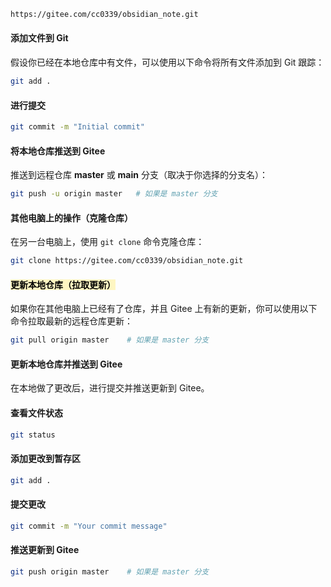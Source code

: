 
```bash
https://gitee.com/cc0339/obsidian_note.git
```


#### **添加文件到 Git**

假设你已经在本地仓库中有文件，可以使用以下命令将所有文件添加到 Git 跟踪：

```bash
git add .
```

#### **进行提交**

```bash
git commit -m "Initial commit"
```

#### **将本地仓库推送到 Gitee**

推送到远程仓库 **master** 或 **main** 分支（取决于你选择的分支名）：

```bash
git push -u origin master   # 如果是 master 分支
```

#### **其他电脑上的操作（克隆仓库）**

在另一台电脑上，使用 `git clone` 命令克隆仓库：

```bash
git clone https://gitee.com/cc0339/obsidian_note.git

```

#### <mark style="background: #FFF3A3A6;">更新本地仓库（拉取更新）</mark>

如果你在其他电脑上已经有了仓库，并且 Gitee 上有新的更新，你可以使用以下命令拉取最新的远程仓库更新：

```bash
git pull origin master    # 如果是 master 分支
```

#### 更新本地仓库并推送到 Gitee

在本地做了更改后，进行提交并推送更新到 Gitee。

#### **查看文件状态**

```bash
git status
```

#### **添加更改到暂存区**

```bash
git add .
```

#### **提交更改**

```bash
git commit -m "Your commit message"
```

#### **推送更新到 Gitee**

```bash
git push origin master    # 如果是 master 分支
```